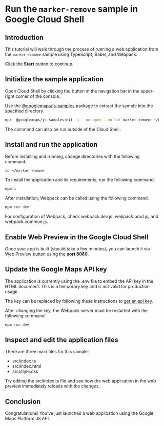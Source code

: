 # Run the `marker-remove` sample in Google Cloud Shell

<walkthrough-tutorial-duration duration="10"/>

## Introduction

This tutorial will walk through the process of running a web application from
the `marker-remove` sample using TypeScript, Babel, and Webpack.

Click the **Start** button to continue.

## Initialize the sample application

Open Cloud Shell by clicking the
<walkthrough-cloud-shell-icon></walkthrough-cloud-shell-icon> button in the
navigation bar in the upper-right corner of the console.

Use the [@googlemaps/js-samples](https://www.npmjs.com/package/@googlemaps/js-samples) package to 
extract the sample into the specified directory.

```bash
npx  @googlemaps/js-samplesinit -v --no-open --no-hot marker-remove ~/marker-remove
```

The command can also be run outside of the Cloud Shell.

## Install and run the application

Before installing and running, change directories with the following command.

```bash
cd ~/marker-remove
```

To install the application and its requirements, run the following command.

```bash
npm i
```

After installation, Webpack can be called using the following command.

```bash
npm run dev
```

For configuration of Webpack, check
<walkthrough-editor-open-file filePath="marker-remove/webpack.dev.js">webpack.dev.js</walkthrough-editor-open-file>,
<walkthrough-editor-open-file filePath="marker-remove/webpack.prod.js">webpack.prod.js</walkthrough-editor-open-file>,
and
<walkthrough-editor-open-file filePath="marker-remove/webpack.common.js">webpack.common.js</walkthrough-editor-open-file>.

## Enable Web Preview in the Google Cloud Shell

Once your app is built (should take a few minutes), you can launch it via
<walkthrough-spotlight-pointer target="cloudshell" spotlightId="devshell-web-preview-button">Web
Preview button</walkthrough-spotlight-pointer> using the **port 8080**.

## Update the Google Maps API key

The application is currently using the
<walkthrough-editor-open-file filePath="marker-remove/.env">.env</walkthrough-editor-open-file>
file to embed the API key in the HTML document. This is a temporary key and is
not valid for production usage.

The key can be replaced by following these instructions to
[get an api key](https://developers.google.com/maps/documentation/javascript/get-api-key).

After changing the key, the Webpack server must be restarted with the following
command:

```bash
npm run dev
```

## Inspect and edit the application files

There are three main files for this sample:

*   <walkthrough-editor-open-file filePath="marker-remove/src/index.ts">src/index.ts</walkthrough-editor-open-file>
*   <walkthrough-editor-open-file filePath="marker-remove/src/index.html">src/index.html</walkthrough-editor-open-file>
*   <walkthrough-editor-open-file filePath="marker-remove/src/style.css">src/style.css</walkthrough-editor-open-file>

Try editing the <walkthrough-editor-open-file filePath="marker-remove/src/index.ts">src/index.ts</walkthrough-editor-open-file> file and see how the web application in the web preview immediately reloads with the changes.

## Conclusion

<walkthrough-conclusion-trophy></walkthrough-conclusion-trophy>

Congratulations! You've just launched a web application using the Google Maps
Platform JS API.
